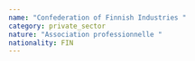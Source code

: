 ```yaml
---
name: "Confederation of Finnish Industries "
category: private_sector
nature: "Association professionnelle "
nationality: FIN
---
```

    